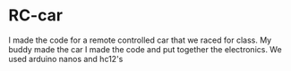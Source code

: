 # RC-car
I made the code for a remote controlled car that we raced for class. My buddy made the car I made the code and put together the electronics. We used arduino nanos and hc12's
